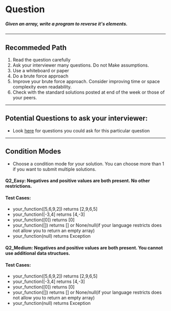 # Question
##### Given an array, write a program to reverse it's elements.

____
## Recommeded Path
1. Read the question carefully
2. Ask your interviewer many questions. Do not Make assumptions.
3. Use a whiteboard or paper
4. Do a brute force approach
5. Improve your brute force approach. Consider improving time or space complexity even readability.
6. Check with the standard solutions posted at end of the week or those of your peers.

____
## Potential Questions to ask your interviewer:
  * Look [here](https://github.com/algorithms-21-devs/Interview_problems/blob/master/weekly_interview_questions/IQ_5/Q5_Extracting_Information.md) for questions you could ask for this particular question

_____
## Condition Modes
* Choose a condition mode for your solution. You can choose more than 1 if you want to submit multiple solutions.

#### Q2_Easy: Negatives and positive values are both present. No other restrictions.
#### Test Cases:

* your_function([5,6,9,2]) returns [2,9,6,5]
* your_function([-3,4] returns [4,-3]
* your_function([0]) returns [0]
* your_function([]) returns [] or None/null(if your language restricts does not allow you to return an empty array)
* your_function(null) returns Exception



#### Q2_Medium: Negatives and positive values are both present. You cannot use additional data structues.
#### Test Cases:
* your_function([5,6,9,2]) returns [2,9,6,5]
* your_function([-3,4] returns [4,-3]
* your_function([0]) returns [0]
* your_function([]) returns [] or None/null(if your language restricts does not allow you to return an empty array)
* your_function(null) returns Exception
